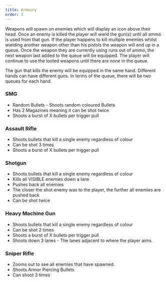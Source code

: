 ```yaml
---
title: Armoury
order: 3
---
```


Weapons will spawn on enemies which will display an icon above their head. Once an enemy is killed the player will  wield the gun(s) until all ammo is used from that gun. If the player happens to kill multiple enemies whilst wielding another weapon other than his pistols the weapon will end up in a queue. Once the weapon they are currently using runs out of ammo, the next weapon last added to the queue will be equipped. The player will continue to use the looted weapons until there are none in the queue.

The gun that kills the enemy will be equipped in the same hand. Different hands can have different guns. In terms of the queue, there will be two queues for each hand.

### SMG
  - Random Bullets - Shoots random coloured Bullets
  - Has 2 Magazines meaning it can be shot twice
  - Shoots a burst of X bullets per trigger pull

### Assault Rifle
  - Shoots bullets that kill a single enemy regardless of colour
  - Can be shot 3 times
  - Shoots a burst of X bullets per trigger pull

### Shotgun
  - Shoots bullets that kill a single enemy regardless of colour
  - Kills all VISIBLE enemies down a lane
  - Pushes back all enemies
  - The closer the shot enemy was to the player, the further all enemies are pushed back
  - Can be shot twice

### Heavy Machine Gun
  - Shoots bullets that kill a single enemy regardless of colour
  - Can be shot 2 times
  - Shoots a burst of X bullets per trigger pull
  - Shoots down 3 lanes - The lanes adjacent to where the player aims.

### Sniper Rifle
  - Zooms out to see all enemies that have spawned.
  - Shoots Armor Piercing Bullets
  - Can shoot 3 times
